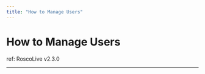 ```yaml
---
title: "How to Manage Users"
---
```

# How to Manage Users

ref: RoscoLive v2.3.0

------------------------------------------------------------------------
